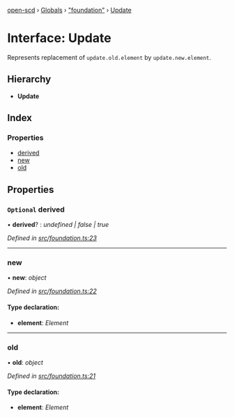 [open-scd](../README.md) › [Globals](../globals.md) › ["foundation"](../modules/_foundation_.md) › [Update](_foundation_.update.md)

# Interface: Update

Represents replacement of `update.old.element` by `update.new.element`.

## Hierarchy

* **Update**

## Index

### Properties

* [derived](_foundation_.update.md#optional-derived)
* [new](_foundation_.update.md#new)
* [old](_foundation_.update.md#old)

## Properties

### `Optional` derived

• **derived**? : *undefined | false | true*

*Defined in [src/foundation.ts:23](https://github.com/openscd/open-scd/blob/a40b461/src/foundation.ts#L23)*

___

###  new

• **new**: *object*

*Defined in [src/foundation.ts:22](https://github.com/openscd/open-scd/blob/a40b461/src/foundation.ts#L22)*

#### Type declaration:

* **element**: *Element*

___

###  old

• **old**: *object*

*Defined in [src/foundation.ts:21](https://github.com/openscd/open-scd/blob/a40b461/src/foundation.ts#L21)*

#### Type declaration:

* **element**: *Element*
